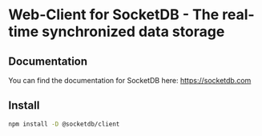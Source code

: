 # Web-Client for SocketDB - The real-time synchronized data storage

## Documentation

You can find the documentation for SocketDB here: <https://socketdb.com>

## Install

```sh
npm install -D @socketdb/client
```

